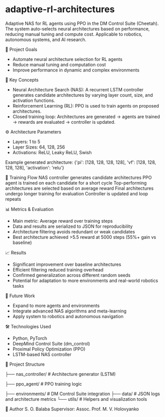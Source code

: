 # adaptive-rl-architectures
Adaptive NAS for RL agents using PPO in the DM Control Suite (Cheetah). The system auto-selects neural architectures based on performance, reducing manual tuning and compute cost. Applicable to robotics, autonomous systems, and AI research.

📌 Project Goals
- Automate neural architecture selection for RL agents
- Reduce manual tuning and computation cost
- Improve performance in dynamic and complex environments

🧩 Key Concepts
- Neural Architecture Search (NAS): A recurrent LSTM controller generates candidate architectures by varying layer count, size, and activation functions.
- Reinforcement Learning (RL): PPO is used to train agents on proposed architectures.
- Closed training loop: Architectures are generated → agents are trained → rewards are evaluated → controller is updated.

⚙️ Architecture Parameters
- Layers: 1 to 5
- Layer Sizes: 64, 128, 256
- Activations: ReLU, Leaky ReLU, Swish

Example generated architecture:
{'pi': [128, 128, 128, 128], 'vf': [128, 128, 128, 128], 'activation': 'relu'}

🚀 Training Flow
NAS controller generates candidate architectures
PPO agent is trained on each candidate for a short cycle
Top-performing architectures are selected based on average reward
Final architectures undergo longer training for evaluation
Controller is updated and loop repeats

📊 Metrics & Evaluation
- Main metric: Average reward over training steps
- Data and results are serialized to JSON for reproducibility
- Architecture filtering avoids redundant or weak candidates
- Best architecture achieved >5.5 reward at 5000 steps (55%+ gain vs baseline)

📈 Results
- Significant improvement over baseline architectures
- Efficient filtering reduced training overhead
- Confirmed generalization across different random seeds
- Potential for adaptation to more environments and real-world robotics tasks

🔮 Future Work
- Expand to more agents and environments
- Integrate advanced NAS algorithms and meta-learning
- Apply system to robotics and autonomous navigation

🛠️ Technologies Used
- Python, PyTorch
- DeepMind Control Suite (dm_control)
- Proximal Policy Optimization (PPO)
- LSTM-based NAS controller

📂 Project Structure

├── nas_controller/         # Architecture generator (LSTM)

├── ppo_agent/              # PPO training logic

├── environments/           # DM Control Suite integration
├── data/                   # JSON logs and architecture metrics
└── utils/                  # Helpers and visualization tools

👤 Author
S. O. Balaba
Supervisor: Assoc. Prof. M. V. Holovyanko
